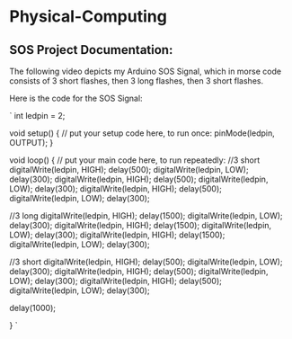 # Physical-Computing


## SOS Project Documentation:

The following video depicts my Arduino SOS Signal, which in morse code consists of 3 short flashes, then 3 long flashes, then 3 short flashes.


Here is the code for the SOS Signal:

` int ledpin = 2;

void setup() {
  // put your setup code here, to run once:
  pinMode(ledpin, OUTPUT);
}

void loop() {
  // put your main code here, to run repeatedly:
  //3 short
  digitalWrite(ledpin, HIGH);
  delay(500);
  digitalWrite(ledpin, LOW);
  delay(300);
  digitalWrite(ledpin, HIGH);
  delay(500);
  digitalWrite(ledpin, LOW);
  delay(300);
  digitalWrite(ledpin, HIGH);
  delay(500);
  digitalWrite(ledpin, LOW);
  delay(300);

  //3 long
  digitalWrite(ledpin, HIGH);
  delay(1500);
  digitalWrite(ledpin, LOW);
  delay(300);
  digitalWrite(ledpin, HIGH);
  delay(1500);
  digitalWrite(ledpin, LOW);
  delay(300);
  digitalWrite(ledpin, HIGH);
  delay(1500);
  digitalWrite(ledpin, LOW);
  delay(300);

  //3 short
  digitalWrite(ledpin, HIGH);
  delay(500);
  digitalWrite(ledpin, LOW);
  delay(300);
  digitalWrite(ledpin, HIGH);
  delay(500);
  digitalWrite(ledpin, LOW);
  delay(300);
  digitalWrite(ledpin, HIGH);
  delay(500);
  digitalWrite(ledpin, LOW);
  delay(300);

  delay(1000);

} `
